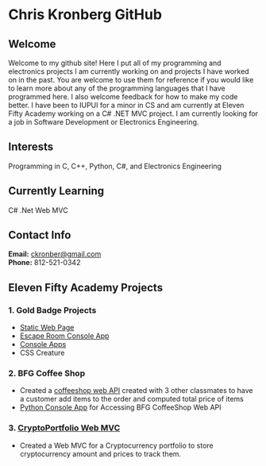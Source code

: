 # Chris Kronberg GitHub

## Welcome
Welcome to my github site! Here I put all of my programming and electronics projects I am currently working on and projects I have worked on in the past. You are welcome to use them for reference if you would like to learn more about any of the programming languages that I have programmed here. I also welcome feedback for how to make my code better. I have been to IUPUI for a minor in CS and am currently at Eleven Fifty Academy working on a C# .NET MVC project. I am currently looking for a job in Software Development or Electronics Engineering.

## Interests
Programming in C, C++, Python, C#, and Electronics Engineering


## Currently Learning
C#  .Net Web MVC

## Contact Info
**Email:** ckronber@gmail.com  
**Phone:** 812-521-0342 
## Eleven Fifty Academy Projects

### 1. Gold Badge Projects
- [Static Web Page](https://github.com/ckronber/StoreFront)
- [Escape Room Console App](https://github.com/ckronber/EscapeRoom_App)
- [Console Apps](https://github.com/ckronber/GoldBadge_ConsoleApps)
- CSS Creature
### 2. BFG Coffee Shop 
- Created a [coffeeshop web API](https://github.com/amckasson/BFGCoffeeShop) created with 3 other classmates to have a customer add items to the order and computed total price of items
- [Python Console App](https://github.com/ckronber/BFG_ConsoleApp) for Accessing BFG CoffeeShop Web API

### 3. [CryptoPortfolio Web MVC](https://github.com/ckronber/CryptoPortfolio)
- Created a Web MVC for a Cryptocurrency portfolio to store cryptocurrency amount and prices to track them.
<!---
ckronber/ckronber is a ✨ special ✨ repository because its `README.md` (this file) appears on your GitHub profile.
You can click the Preview link to take a look at your changes.
--->
